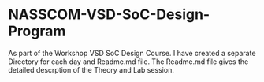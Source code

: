 # NASSCOM-VSD-SoC-Design-Program
As part of the Workshop VSD SoC Design Course. I have created a separate Directory for each day and Readme.md file. The Readme.md file gives the detailed descrption of the Theory and Lab session.
